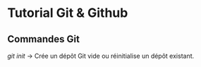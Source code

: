 # Tutorial Git & Github

## Commandes Git

_git init_ -> Crée un dépôt Git vide ou réinitialise un dépôt existant.
